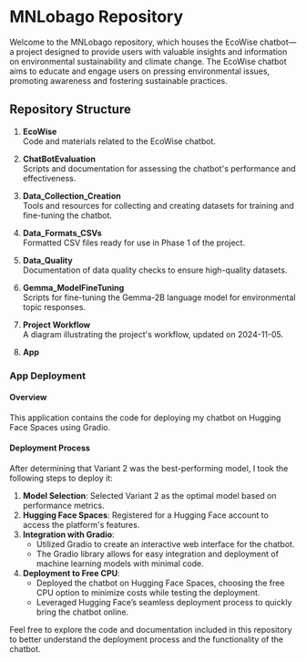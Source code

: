 # MNLobago Repository

Welcome to the MNLobago repository, which houses the EcoWise chatbot—a project designed to provide users with valuable insights and information on environmental sustainability and climate change. The EcoWise chatbot aims to educate and engage users on pressing environmental issues, promoting awareness and fostering sustainable practices.

## Repository Structure

1. **EcoWise**  
   Code and materials related to the EcoWise chatbot.

2. **ChatBotEvaluation**  
   Scripts and documentation for assessing the chatbot's performance and effectiveness.

3. **Data_Collection_Creation**  
   Tools and resources for collecting and creating datasets for training and fine-tuning the chatbot.

4. **Data_Formats_CSVs**  
   Formatted CSV files ready for use in Phase 1 of the project.

5. **Data_Quality**  
   Documentation of data quality checks to ensure high-quality datasets.

6. **Gemma_ModelFineTuning**  
   Scripts for fine-tuning the Gemma-2B language model for environmental topic responses.

7. **Project Workflow**  
   A diagram illustrating the project's workflow, updated on 2024-11-05.

8. **App**  
### App Deployment

#### Overview
This application contains the code for deploying my chatbot on Hugging Face Spaces using Gradio. 

#### Deployment Process
After determining that Variant 2 was the best-performing model, I took the following steps to deploy it:

1. **Model Selection**: Selected Variant 2 as the optimal model based on performance metrics.
2. **Hugging Face Spaces**: Registered for a Hugging Face account to access the platform's features.
3. **Integration with Gradio**: 
   - Utilized Gradio to create an interactive web interface for the chatbot.
   - The Gradio library allows for easy integration and deployment of machine learning models with minimal code.
4. **Deployment to Free CPU**: 
   - Deployed the chatbot on Hugging Face Spaces, choosing the free CPU option to minimize costs while testing the deployment.
   - Leveraged Hugging Face’s seamless deployment process to quickly bring the chatbot online.

Feel free to explore the code and documentation included in this repository to better understand the deployment process and the functionality of the chatbot.
   